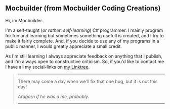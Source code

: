 ## Mocbuilder (from Mocbuilder Coding Creations)

Hi, im Mocbuilder.

I'm a self-taught (_or rather: self-learning_) C# programmer. I mainly program for fun and learning but sometimes something usefull is created, and I try to make it fairly complete.
And, if you decide to use any of my programs in a public manner, I would greatly appreciate a small credit.

As I'm still learning I always appreciate feedback on anything that I publish, and I'm always open to constructive criticism.
So, if you'd like to contact me I have all my social-links on [my Linktree](https://linktr.ee/mocbuildercodingcreations). 
>________________________________
>
> There may come a day when we'll fix that one bug, but it is not this day!
> 
> _Aragorn if he was a me, probably._
>
>________________________________
